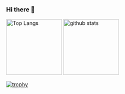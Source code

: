 ### Hi there 👋

<p align="left"> 
  <img alt="Top Langs" height="150px" src="https://github-readme-stats.vercel.app/api/top-langs/?username=tatsurou9003&layout=compact&count_private=true&show_icons=true&theme=tokyonight" />
  <img alt="github stats" height="150px" src="https://github-readme-stats.vercel.app/api?username=tatsurou9003&count_private=true&show_icons=true&show_icons=true&theme=dracula" />
</p>

[![trophy](https://github-profile-trophy.vercel.app/?username=tatsurou9003&theme=merko&column=7
)](https://github.com/ryo-ma/github-profile-trophy)
